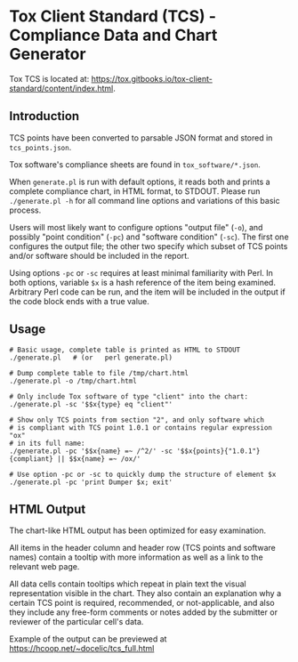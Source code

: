 # Tox Client Standard (TCS) - Compliance Data and Chart Generator

Tox TCS is located at: https://tox.gitbooks.io/tox-client-standard/content/index.html.

## Introduction

TCS points have been converted to parsable JSON format and stored in `tcs_points.json`.

Tox software's compliance sheets are found in `tox_software/*.json`.

When `generate.pl` is run with default options, it reads both and prints a complete compliance chart, in HTML format, to STDOUT.
Please run `./generate.pl -h` for all command line options and variations of this basic process.

Users will most likely want to configure options "output file" (`-o`), and possibly "point condition" (`-pc`) and "software condition" (`-sc`).
The first one configures the output file; the other two specify which subset of TCS points and/or software should be included in the report.

Using options `-pc` or `-sc` requires at least minimal familiarity with Perl. In both options, variable `$x` is a hash reference of the item being examined. Arbitrary Perl code can be run, and the item will be included in the output if the code block ends with a true value.

## Usage

```
# Basic usage, complete table is printed as HTML to STDOUT
./generate.pl   # (or   perl generate.pl)

# Dump complete table to file /tmp/chart.html
./generate.pl -o /tmp/chart.html

# Only include Tox software of type "client" into the chart:
./generate.pl -sc '$$x{type} eq "client"'

# Show only TCS points from section "2", and only software which
# is compliant with TCS point 1.0.1 or contains regular expression "ox"
# in its full name:
./generate.pl -pc '$$x{name} =~ /^2/' -sc '$$x{points}{"1.0.1"}{compliant} || $$x{name} =~ /ox/'

# Use option -pc or -sc to quickly dump the structure of element $x
./generate.pl -pc 'print Dumper $x; exit'
```

## HTML Output

The chart-like HTML output has been optimized for easy examination.

All items in the header column and header row (TCS points and software names) contain a tooltip with more information as well as a link to the relevant web page.

All data cells contain tooltips which repeat in plain text the visual representation visible in the chart. They also contain an explanation why a certain TCS point is required, recommended, or not-applicable, and also they include any free-form comments or notes added by the submitter or reviewer of the particular cell's data.

Example of the output can be previewed at https://hcoop.net/~docelic/tcs_full.html
